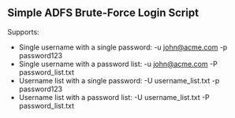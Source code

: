 ## Simple ADFS Brute-Force Login Script 

Supports:

+ Single username with a single password: -u john@acme.com -p password123
+ Single username with a password list: -u john@acme.com -P password_list.txt
+ Username list with a single password: -U username_list.txt -p password123
+ Username list with a password list: -U username_list.txt -P password_list.txt
